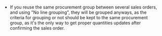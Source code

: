 - If you reuse the same procurement group between several sales orders,
  and using "No line grouping", they will be grouped anyways, as the
  criteria for grouping or not should be kept to the same procurement
  group, as it's the only way to get proper quantities updates after
  confirming the sales order.

